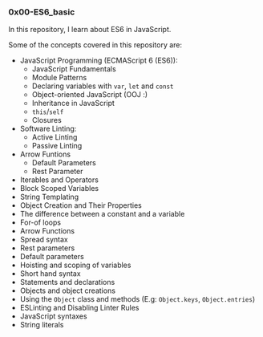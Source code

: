 ### 0x00-ES6_basic
In this repository, I learn about ES6 in JavaScript.

Some of the concepts covered in this repository are:
- JavaScript Programming (ECMAScript 6 (ES6)):
  - JavaScript Fundamentals
  - Module Patterns
  - Declaring variables with `var`, `let` and `const`
  - Object-oriented JavaScript (OOJ :)
  - Inheritance in JavaScript
  - `this`/`self`
  - Closures
- Software Linting:
  - Active Linting
  - Passive Linting
- Arrow Funtions
  - Default Parameters
  - Rest Parameter
- Iterables and Operators
- Block Scoped Variables
- String Templating
- Object Creation and Their Properties
- The difference between a constant and a variable
- For-of loops
- Arrow Functions
- Spread syntax
- Rest parameters
- Default parameters
- Hoisting and scoping of variables
- Short hand syntax
- Statements and declarations
- Objects and object creations
- Using the `Object` class and methods (E.g: `Object.keys`, `Object.entries`)
- ESLinting and Disabling Linter Rules
- JavaScript syntaxes
- String literals
